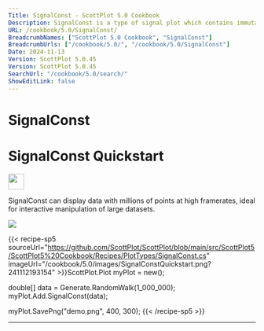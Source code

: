 ```yaml
---
Title: SignalConst - ScottPlot 5.0 Cookbook
Description: SignalConst is a type of signal plot which contains immutable data points and occupies more memory but offers greater performance for extremely large datasets. It is rarely needed, but best use for plotting data containing millions of points.
URL: /cookbook/5.0/SignalConst/
BreadcrumbNames: ["ScottPlot 5.0 Cookbook", "SignalConst"]
BreadcrumbUrls: ["/cookbook/5.0/", "/cookbook/5.0/SignalConst"]
Date: 2024-11-13
Version: ScottPlot 5.0.45
Version: ScottPlot 5.0.45
SearchUrl: "/cookbook/5.0/search/"
ShowEditLink: false
---
```


<h1>SignalConst</h1>


<div class='d-flex align-items-center mt-5'>
<h1 class='me-2 text-dark my-0 border-0'>SignalConst Quickstart</h1>
<a href='/cookbook/5.0/SignalConst/SignalConstQuickstart' target='_blank'>
<img src='/images/icons/new-window.svg' style='height: 2rem;' class='new-window-icon'>
</a>
</div>

SignalConst can display data with millions of points at high framerates, ideal for interactive manipulation of large datasets.

[![](/cookbook/5.0/images/SignalConstQuickstart.png?241112193154)](/cookbook/5.0/images/SignalConstQuickstart.png?241112193154)

{{< recipe-sp5 sourceUrl="https://github.com/ScottPlot/ScottPlot/blob/main/src/ScottPlot5/ScottPlot5%20Cookbook/Recipes/PlotTypes/SignalConst.cs" imageUrl="/cookbook/5.0/images/SignalConstQuickstart.png?241112193154" >}}ScottPlot.Plot myPlot = new();

double[] data = Generate.RandomWalk(1_000_000);
myPlot.Add.SignalConst(data);

myPlot.SavePng("demo.png", 400, 300);
{{< /recipe-sp5 >}}

<hr class='my-5 invisible'>


